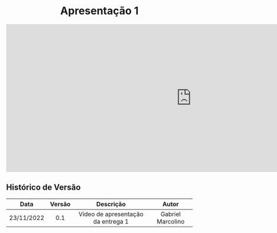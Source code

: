 <h1 align="center">Apresentação 1</h1>

<iframe width="1000vw" height="400vh" src="https://youtube.com/embed/fEyS-yWL81s" title="YouTube video player" frameborder="0" allow="accelerometer; autoplay; clipboard-write; encrypted-media; gyroscope; picture-in-picture" allowfullscreen></iframe>

## Histórico de Versão

|    Data    | Versão |             Descrição              |       Autor       |
| :--------: | :----: | :--------------------------------: | :---------------: |
| 23/11/2022 |  0.1   | Vídeo de apresentação da entrega 1 | Gabriel Marcolino |

